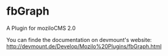 fbGraph
=======

A Plugin for moziloCMS 2.0

You can finde the documentation on devmount's website:
http://devmount.de/Develop/Mozilo%20Plugins/fbGraph.html
